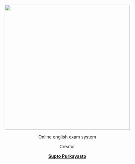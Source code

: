 <p align="center"><img src="https://certnexus.com/wp-content/uploads/2019/10/New-Horizons-Official-Logo-Main-1024x493.png" width="400"></p>


<p align="center">Online english exam system</p>

<p align="center">Creator</p>

**<p align="center">[Supto Purkayasto](https://www.suptopurkayasto.com)</p>**
